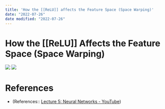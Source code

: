 ```yaml
---
title: 'How the [[ReLU]] affects the Feature Space (Space Warping)'
date: "2022-07-26"
date modified: "2022-07-26"
---
```


# How the [[ReLU]] Affects the Feature Space (Space Warping)
![](https://i.imgur.com/5zm7aE4.png)
![](https://i.imgur.com/WmU1p70.png)
# References
- (References:: [Lecture 5: Neural Networks - YouTube](https://www.youtube.com/watch?v=g6InpdhUblE&list=PL5-TkQAfAZFbzxjBHtzdVCWE0Zbhomg7r))
